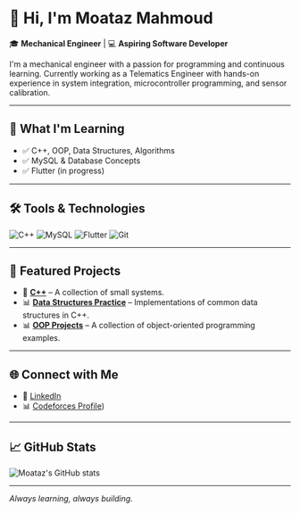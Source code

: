 # 👋 Hi, I'm Moataz Mahmoud

🎓 **Mechanical Engineer** | 💻 **Aspiring Software Developer**

I'm a mechanical engineer with a passion for programming and continuous learning. Currently working as a Telematics Engineer with hands-on experience in system integration, microcontroller programming, and sensor calibration.

---

## 🚀 What I'm Learning

- ✅ C++, OOP, Data Structures, Algorithms
- ✅ MySQL & Database Concepts
- ✅ Flutter (in progress)

---

## 🛠️ Tools & Technologies

![C++](https://img.shields.io/badge/-C++-00599C?style=flat&logo=c%2b%2b&logoColor=white)
![MySQL](https://img.shields.io/badge/-MySQL-4479A1?style=flat&logo=mysql&logoColor=white)
![Flutter](https://img.shields.io/badge/-Flutter-02569B?style=flat&logo=flutter&logoColor=white)
![Git](https://img.shields.io/badge/-Git-F05032?style=flat&logo=git&logoColor=white)

---

## 📂 Featured Projects

- 🔧 **[C++](https://github.com/Moataz-Elgazzar/Basic)** – A collection of small systems.
- 📊 **[Data Structures Practice](https://github.com/Moataz-Elgazzar/Data-structures)** – Implementations of common data structures in C++.
- 📊 **[OOP Projects](https://github.com/Moataz-Elgazzar/OOP)** – A collection of object-oriented programming examples.
---

## 🌐 Connect with Me

- 💼 [LinkedIn](https://www.linkedin.com/in/moataz-mahmoud-a2a548a6/)
- 📊 [Codeforces Profile](https://codeforces.com/profile/El-Gazzar))

---

## 📈 GitHub Stats

![Moataz's GitHub stats](https://github-readme-stats.vercel.app/api?username=MoatazMahmoud&show_icons=true&theme=default)

---

_Always learning, always building._
